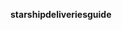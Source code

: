 <p align="center")
![STAR](https://starshipdeliveriesguide.files.wordpress.com/2019/10/cropped-starshiplogo.jpg)
</p>

**starshipdeliveriesguide**
